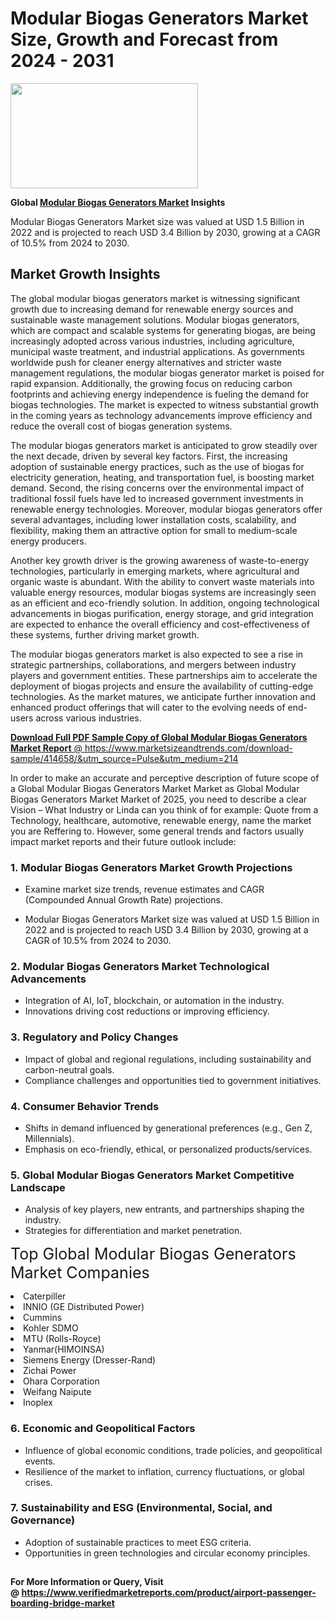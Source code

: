<H1>Modular Biogas Generators Market Size, Growth and Forecast from 2024 - 2031</H1><img class="aligncenter size-medium wp-image-584254" src="https://thirdeyenews.in/wp-content/uploads/2024/09/Global-Market-Research-300x168.jpeg" alt="" width="300" height="168" /><p><strong>Global&nbsp;<a href="https://www.marketsizeandtrends.com/download-sample/414658/&amp;utm_source=Pulse&amp;utm_medium=214">Modular Biogas Generators Market</a> Insights</strong></p><p>Modular Biogas Generators Market size was valued at USD 1.5 Billion in 2022 and is projected to reach USD 3.4 Billion by 2030, growing at a CAGR of 10.5% from 2024 to 2030.</p><p><h2>Market Growth Insights</h2> <p>The global modular biogas generators market is witnessing significant growth due to increasing demand for renewable energy sources and sustainable waste management solutions. Modular biogas generators, which are compact and scalable systems for generating biogas, are being increasingly adopted across various industries, including agriculture, municipal waste treatment, and industrial applications. As governments worldwide push for cleaner energy alternatives and stricter waste management regulations, the modular biogas generator market is poised for rapid expansion. Additionally, the growing focus on reducing carbon footprints and achieving energy independence is fueling the demand for biogas technologies. The market is expected to witness substantial growth in the coming years as technology advancements improve efficiency and reduce the overall cost of biogas generation systems.</p> <p><a href="#download-sample"></a></p> <p>The modular biogas generators market is anticipated to grow steadily over the next decade, driven by several key factors. First, the increasing adoption of sustainable energy practices, such as the use of biogas for electricity generation, heating, and transportation fuel, is boosting market demand. Second, the rising concerns over the environmental impact of traditional fossil fuels have led to increased government investments in renewable energy technologies. Moreover, modular biogas generators offer several advantages, including lower installation costs, scalability, and flexibility, making them an attractive option for small to medium-scale energy producers.</p> <p>Another key growth driver is the growing awareness of waste-to-energy technologies, particularly in emerging markets, where agricultural and organic waste is abundant. With the ability to convert waste materials into valuable energy resources, modular biogas systems are increasingly seen as an efficient and eco-friendly solution. In addition, ongoing technological advancements in biogas purification, energy storage, and grid integration are expected to enhance the overall efficiency and cost-effectiveness of these systems, further driving market growth.</p> <p>The modular biogas generators market is also expected to see a rise in strategic partnerships, collaborations, and mergers between industry players and government entities. These partnerships aim to accelerate the deployment of biogas projects and ensure the availability of cutting-edge technologies. As the market matures, we anticipate further innovation and enhanced product offerings that will cater to the evolving needs of end-users across various industries.</p> <p><a href="#get-more"></p><p><span class=""><strong>Download Full PDF Sample Copy of Global Modular Biogas Generators Market Report</strong> @ <a href="https://www.marketsizeandtrends.com/download-sample/414658/&amp;utm_source=Pulse&amp;utm_medium=214" target="_blank">https://www.marketsizeandtrends.com/download-sample/414658/&amp;utm_source=Pulse&amp;utm_medium=214</a></span></p><p>In order to make an accurate and perceptive description of future scope of a Global&nbsp;Modular Biogas Generators Market Market as Global&nbsp;Modular Biogas Generators Market Market of 2025, you need to describe a clear Vision &ndash; What Industry or Linda can you think of for example: Quote from a Technology, healthcare, automotive, renewable energy, name the market you are Reffering to. However, some general trends and factors usually impact market reports and their future outlook include:</p><h3>1.&nbsp;<strong>Modular Biogas Generators Market Growth Projections</strong></h3><ul><li>Examine market size trends, revenue estimates and CAGR (Compounded Annual Growth Rate) projections.</li><li><p>Modular Biogas Generators Market size was valued at USD 1.5 Billion in 2022 and is projected to reach USD 3.4 Billion by 2030, growing at a CAGR of 10.5% from 2024 to 2030.</p></li></ul><h3>2.&nbsp;<strong>Modular Biogas Generators Market Technological Advancements</strong></h3><ul><li>Integration of AI, IoT, blockchain, or automation in the industry.</li><li>Innovations driving cost reductions or improving efficiency.</li></ul><h3>3.&nbsp;<strong>Regulatory and Policy Changes</strong></h3><ul><li>Impact of global and regional regulations, including sustainability and carbon-neutral goals.</li><li>Compliance challenges and opportunities tied to government initiatives.</li></ul><h3>4.&nbsp;<strong>Consumer Behavior Trends</strong></h3><ul><li>Shifts in demand influenced by generational preferences (e.g., Gen Z, Millennials).</li><li>Emphasis on eco-friendly, ethical, or personalized products/services.</li></ul><h3>5.&nbsp;<strong>Global Modular Biogas Generators Market Competitive Landscape</strong></h3><ul><li>Analysis of key players, new entrants, and partnerships shaping the industry.</li><li>Strategies for differentiation and market penetration.</li></ul><p data-pm-slice="1 1 []"><span style="color: inherit; font-family: inherit; font-size: 25px;">Top Global Modular Biogas Generators Market Companies</span></p><div class="" data-test-id=""><p><li>Caterpiller</li><li> INNIO (GE Distributed Power)</li><li> Cummins</li><li> Kohler SDMO</li><li> MTU (Rolls-Royce)</li><li> Yanmar(HIMOINSA)</li><li> Siemens Energy (Dresser-Rand)</li><li> Zichai Power</li><li> Ohara Corporation</li><li> Weifang Naipute</li><li> Inoplex</li></p></div><h3>6.&nbsp;<strong>Economic and Geopolitical Factors</strong></h3><ul><li>Influence of global economic conditions, trade policies, and geopolitical events.</li><li>Resilience of the market to inflation, currency fluctuations, or global crises.</li></ul><h3>7.&nbsp;<strong>Sustainability and ESG (Environmental, Social, and Governance)</strong></h3><ul><li>Adoption of sustainable practices to meet ESG criteria.</li><li>Opportunities in green technologies and circular economy principles.</li></ul><h2><strong style="font-size: 14px;">For More Information or Query, Visit @&nbsp;</strong><a style="background-color: #ffffff; font-size: 14px;" href="https://www.marketsizeandtrends.com/report/modular-biogas-generators-market/" target="_blank">https://www.verifiedmarketreports.com/product/airport-passenger-boarding-bridge-market</a></h2>
